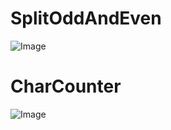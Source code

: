# SplitOddAndEven

![Image](https://github.com/Hesat-r/SplitOddAndEven/blob/main/split.png)


# CharCounter 


![Image](https://github.com/Hesat-r/SplitOddAndEven/blob/main/char.png)